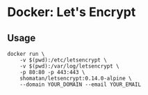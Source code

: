 # Docker: Let's Encrypt

## Usage

    docker run \
        -v $(pwd):/etc/letsencrypt \
        -v $(pwd):/var/log/letsencrypt \
        -p 80:80 -p 443:443 \
        shomatan/letsencrypt:0.14.0-alpine \
        --domain YOUR_DOMAIN --email YOUR_EMAIL